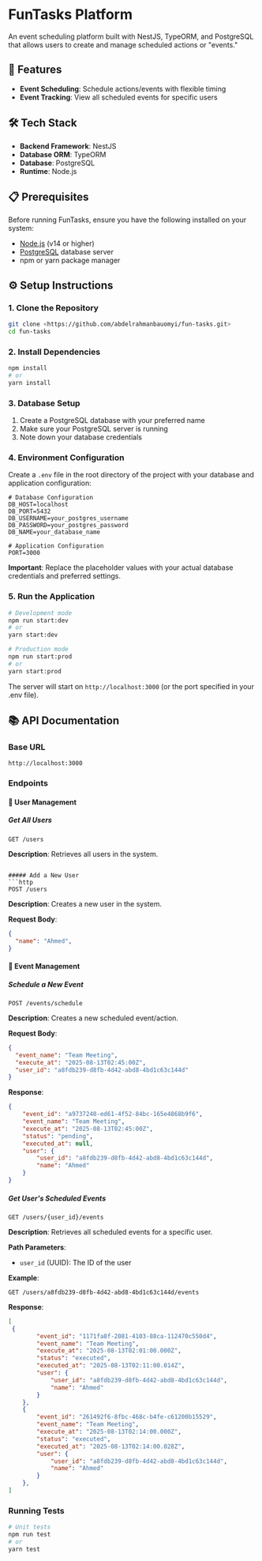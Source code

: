 # FunTasks Platform

An event scheduling platform built with NestJS, TypeORM, and PostgreSQL that allows users to create and manage scheduled actions or "events."

## 🚀 Features

- **Event Scheduling**: Schedule actions/events with flexible timing
- **Event Tracking**: View all scheduled events for specific users

## 🛠 Tech Stack

- **Backend Framework**: NestJS
- **Database ORM**: TypeORM
- **Database**: PostgreSQL
- **Runtime**: Node.js

## 📋 Prerequisites

Before running FunTasks, ensure you have the following installed on your system:

- [Node.js](https://nodejs.org/) (v14 or higher)
- [PostgreSQL](https://www.postgresql.org/) database server
- npm or yarn package manager

## ⚙️ Setup Instructions

### 1. Clone the Repository
```bash
git clone <https://github.com/abdelrahmanbauomyi/fun-tasks.git>
cd fun-tasks
```

### 2. Install Dependencies
```bash
npm install
# or
yarn install
```

### 3. Database Setup
1. Create a PostgreSQL database with your preferred name
2. Make sure your PostgreSQL server is running
3. Note down your database credentials

### 4. Environment Configuration
Create a `.env` file in the root directory of the project with your database and application configuration:

```env
# Database Configuration
DB_HOST=localhost
DB_PORT=5432
DB_USERNAME=your_postgres_username
DB_PASSWORD=your_postgres_password
DB_NAME=your_database_name

# Application Configuration
PORT=3000
```

**Important**: Replace the placeholder values with your actual database credentials and preferred settings.

### 5. Run the Application
```bash
# Development mode
npm run start:dev
# or
yarn start:dev

# Production mode
npm run start:prod
# or
yarn start:prod
```

The server will start on `http://localhost:3000` (or the port specified in your .env file).

## 📚 API Documentation

### Base URL
```
http://localhost:3000
```

### Endpoints

#### 👥 User Management

##### Get All Users
```http
GET /users
```
**Description**: Retrieves all users in the system.

```

##### Add a New User
```http
POST /users
```
**Description**: Creates a new user in the system.

**Request Body**:
```json
{
  "name": "Ahmed",
}
```



#### 📅 Event Management

##### Schedule a New Event
```http
POST /events/schedule
```
**Description**: Creates a new scheduled event/action.

**Request Body**:
```json
{
  "event_name": "Team Meeting",
  "execute_at": "2025-08-13T02:45:00Z",
  "user_id": "a8fdb239-d8fb-4d42-abd8-4bd1c63c144d"
}

```

**Response**:
```json
{
    "event_id": "a9737240-ed61-4f52-84bc-165e4868b9f6",
    "event_name": "Team Meeting",
    "execute_at": "2025-08-13T02:45:00Z",
    "status": "pending",
    "executed_at": null,
    "user": {
        "user_id": "a8fdb239-d8fb-4d42-abd8-4bd1c63c144d",
        "name": "Ahmed"
    }
}
```

##### Get User's Scheduled Events
```http
GET /users/{user_id}/events
```
**Description**: Retrieves all scheduled events for a specific user.

**Path Parameters**:
- `user_id` (UUID): The ID of the user

**Example**:
```http
GET /users/a8fdb239-d8fb-4d42-abd8-4bd1c63c144d/events
```

**Response**:
```json
[
 {
        "event_id": "1171fa8f-2081-4103-88ca-112470c550d4",
        "event_name": "Team Meeting",
        "execute_at": "2025-08-13T02:01:00.000Z",
        "status": "executed",
        "executed_at": "2025-08-13T02:11:00.014Z",
        "user": {
            "user_id": "a8fdb239-d8fb-4d42-abd8-4bd1c63c144d",
            "name": "Ahmed"
        }
    },
    {
        "event_id": "261492f6-8fbc-468c-b4fe-c61200b15529",
        "event_name": "Team Meeting",
        "execute_at": "2025-08-13T02:14:00.000Z",
        "status": "executed",
        "executed_at": "2025-08-13T02:14:00.028Z",
        "user": {
            "user_id": "a8fdb239-d8fb-4d42-abd8-4bd1c63c144d",
            "name": "Ahmed"
        }
    },
]
```

### Running Tests
```bash
# Unit tests
npm run test
# or
yarn test

```